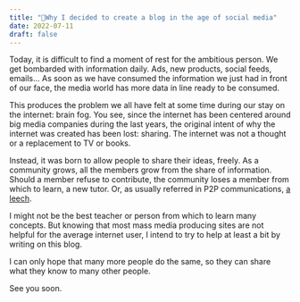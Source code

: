 ```yaml
---
title: "🐢Why I decided to create a blog in the age of social media"
date: 2022-07-11
draft: false
---
```


Today, it is difficult to find a moment of rest for the ambitious person. We get bombarded with information daily. Ads,
new products, social feeds, emails... As soon as we have consumed the information we just had in front of our face, the
media world has more data in line ready to be consumed.


This produces the problem we all have felt at some time during our stay on the internet: brain fog. You see, since the
internet has been centered around big media companies during the last years, the original intent of why the
internet was created has been lost:
sharing. The internet was not a thought or a replacement to TV or books.


Instead, it was born to allow people to share
their ideas, freely. As a community grows, all the members grow from the share of information. Should a member refuse to
contribute, the community loses a member from which to learn, a new tutor. Or, as usually referred in P2P
communications, [a leech](https://en.wikipedia.org/wiki/Leecher_(computing)).


I might not be the best teacher or person from which to learn many concepts. But knowing that most mass media producing
sites are not helpful for the average internet user, I intend to try to help at least a bit by writing on this blog.


I can only hope that many more people do the same, so they can share what they know to many other people.


See you soon.